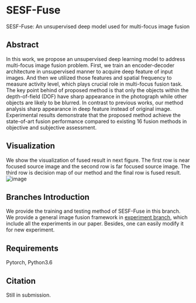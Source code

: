 # SESF-Fuse
SESF-Fuse: An unsupervised deep model used for multi-focus image fusion

## Abstract
In this work, we propose an unsupervised deep learning model to address multi-focus image fusion problem. First, we train an encoder-decoder architecture in unsupervised manner to acquire deep feature of input images. And then we utilized those features and spatial frequency to measure activity level, which plays crucial role in multi-focus fusion task. The key point behind of proposed method is that only the objects within the depth-of-field (DOF) have sharp appearance in the photograph while other objects are likely to be blurred. In contrast to previous works, our method analysis sharp appearance in deep feature instead of original image. Experimental results demonstrate that the proposed method achieve the state-of-art fusion performance compared to existing 16 fusion methods in objective and subjective assessment. 

## Visualization
We show the visualization of fused result in next figure. The first row is near focused source image and the second row is far focused source image. The third row is decision map of our method and the final row is fused result.
![image](https://github.com/MATony/SESF-Fuse/blob/master/nets/figure/visualization.png)

## Branches Introduction
We provide the training and testing method of SESF-Fuse in this branch.  
We provide a general image fusion framework in [experiment branch](https://github.com/MATony/SESF-Fuse/tree/Experiment), which include all the experiments in our paper. Besides, one can easily modify it for new experiment.

## Requirements
Pytorch, Python3.6

## Citation
Still in submission.
